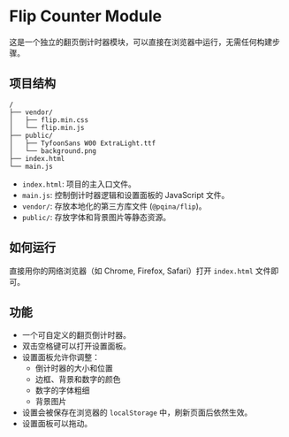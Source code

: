 # Flip Counter Module

这是一个独立的翻页倒计时器模块，可以直接在浏览器中运行，无需任何构建步骤。

## 项目结构

```
/
├── vendor/
│   ├── flip.min.css
│   └── flip.min.js
├── public/
│   ├── TyfoonSans W00 ExtraLight.ttf
│   └── background.png
├── index.html
└── main.js
```

- `index.html`: 项目的主入口文件。
- `main.js`: 控制倒计时器逻辑和设置面板的 JavaScript 文件。
- `vendor/`: 存放本地化的第三方库文件 (`@pqina/flip`)。
- `public/`: 存放字体和背景图片等静态资源。

## 如何运行

直接用你的网络浏览器（如 Chrome, Firefox, Safari）打开 `index.html` 文件即可。

## 功能

- 一个可自定义的翻页倒计时器。
- 双击空格键可以打开设置面板。
- 设置面板允许你调整：
  - 倒计时器的大小和位置
  - 边框、背景和数字的颜色
  - 数字的字体粗细
  - 背景图片
- 设置会被保存在浏览器的 `localStorage` 中，刷新页面后依然生效。
- 设置面板可以拖动。
